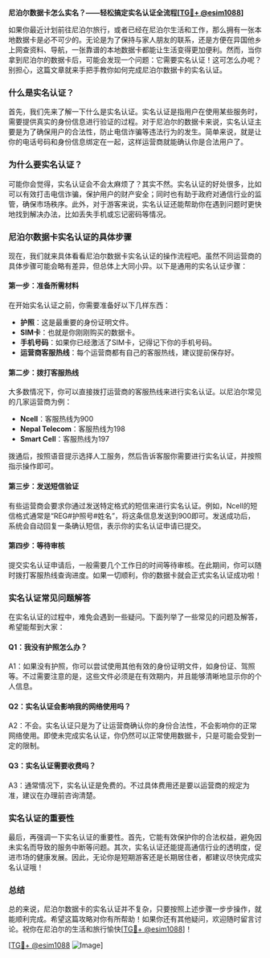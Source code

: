 **尼泊尔数据卡怎么实名？——轻松搞定实名认证全流程[[TG💪+ @esim1088](https://t.me/s/esim1088)]**

如果你最近计划前往尼泊尔旅行，或者已经在尼泊尔生活和工作，那么拥有一张本地数据卡是必不可少的。无论是为了保持与家人朋友的联系，还是方便在异国他乡上网查资料、导航，一张靠谱的本地数据卡都能让生活变得更加便利。然而，当你拿到尼泊尔的数据卡后，可能会发现一个问题：它需要实名认证！这可怎么办呢？别担心，这篇文章就来手把手教你如何完成尼泊尔数据卡的实名认证。

### 什么是实名认证？

首先，我们先来了解一下什么是实名认证。实名认证是指用户在使用某些服务时，需要提供真实的身份信息进行验证的过程。对于尼泊尔的数据卡来说，实名认证主要是为了确保用户的合法性，防止电信诈骗等违法行为的发生。简单来说，就是让你的电话号码和身份信息绑定在一起，这样运营商就能确认你是合法用户了。

### 为什么要实名认证？

可能你会觉得，实名认证会不会太麻烦了？其实不然。实名认证的好处很多，比如可以有效打击电信诈骗，保护用户的财产安全；同时也有助于政府对通信行业的监管，确保市场秩序。此外，对于游客来说，实名认证还能帮助你在遇到问题时更快地找到解决办法，比如丢失手机或忘记密码等情况。

### 尼泊尔数据卡实名认证的具体步骤

现在，我们就来具体看看尼泊尔数据卡实名认证的操作流程吧。虽然不同运营商的具体步骤可能会略有差异，但总体上大同小异。以下是通用的实名认证步骤：

#### 第一步：准备所需材料

在开始实名认证之前，你需要准备好以下几样东西：
- **护照**：这是最重要的身份证明文件。
- **SIM卡**：也就是你刚刚购买的数据卡。
- **手机号码**：如果你已经激活了SIM卡，记得记下你的手机号码。
- **运营商客服热线**：每个运营商都有自己的客服热线，建议提前保存好。

#### 第二步：拨打客服热线

大多数情况下，你可以直接拨打运营商的客服热线来进行实名认证。以尼泊尔常见的几家运营商为例：
- **Ncell**：客服热线为900
- **Nepal Telecom**：客服热线为198
- **Smart Cell**：客服热线为197

拨通后，按照语音提示选择人工服务，然后告诉客服你需要进行实名认证，并按照指示操作即可。

#### 第三步：发送短信验证

有些运营商会要求你通过发送特定格式的短信来进行实名认证。例如，Ncell的短信格式通常是“REG#护照号#姓名”，将这条信息发送到900即可。发送成功后，系统会自动回复一条确认短信，表示你的实名认证申请已提交。

#### 第四步：等待审核

提交实名认证申请后，一般需要几个工作日的时间等待审核。在此期间，你可以随时拨打客服热线查询进度。如果一切顺利，你的数据卡就会正式实名认证成功啦！

### 实名认证常见问题解答

在实名认证的过程中，难免会遇到一些疑问。下面列举了一些常见的问题及解答，希望能帮到大家：

#### Q1：我没有护照怎么办？

A1：如果没有护照，你可以尝试使用其他有效的身份证明文件，如身份证、驾照等。不过需要注意的是，这些文件必须是在有效期内，并且能够清晰地显示你的个人信息。

#### Q2：实名认证会影响我的网络使用吗？

A2：不会。实名认证只是为了让运营商确认你的身份合法性，不会影响你的正常网络使用。即使未完成实名认证，你仍然可以正常使用数据卡，只是可能会受到一定的限制。

#### Q3：实名认证需要收费吗？

A3：通常情况下，实名认证是免费的。不过具体费用还是要以运营商的规定为准，建议在办理前咨询清楚。

### 实名认证的重要性

最后，再强调一下实名认证的重要性。首先，它能有效保护你的合法权益，避免因未实名而导致的服务中断等问题。其次，实名认证还能提高通信行业的透明度，促进市场的健康发展。因此，无论你是短期游客还是长期居住者，都建议尽快完成实名认证哦！

### 总结

总的来说，尼泊尔数据卡的实名认证并不复杂，只要按照上述步骤一步步操作，就能顺利完成。希望这篇攻略对你有所帮助！如果你还有其他疑问，欢迎随时留言讨论。祝你在尼泊尔的生活和旅行愉快[[TG💪+ @esim1088](https://t.me/s/esim1088)]！

[[TG💪+ @esim1088](https://t.me/s/esim1088) ![Image](https://i.postimg.cc/4NQfJmqS/Snipaste-2025-05-13-00-14-12.png)]